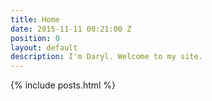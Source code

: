 ```yaml
---
title: Home
date: 2015-11-11 00:21:00 Z
position: 0
layout: default
description: I'm Daryl. Welcome to my site.
---
```


{% include posts.html %}
